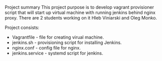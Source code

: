 Project summary
This project purpose is to develop vagrant provisioner script that will start up virtual machine with running jenkins behind nginx proxy.
There are 2 students working on it Hleb Viniarski and Oleg Monko.


Project consists:
- Vagrantfile - file for creating virual machine.
- jenkins.sh - provisioning script for installing Jenkins.
- nginx.conf - config file for nginx.
- jenkins.service - systemd script for jenkins.
 

